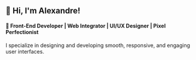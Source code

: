 ## 👋 Hi, I'm Alexandre!
#### 🎨 Front-End Developer | Web Integrator | UI/UX Designer | Pixel Perfectionist

I specialize in designing and developing smooth, responsive, and engaging user interfaces.

<!--
**AlexandreStang/AlexandreStang** is a ✨ _special_ ✨ repository because its `README.md` (this file) appears on your GitHub profile.

Here are some ideas to get you started:

- 🔭 I’m currently working on ...
- 🌱 I’m currently learning ...
- 👯 I’m looking to collaborate on ...
- 🤔 I’m looking for help with ...
- 💬 Ask me about ...
- 📫 How to reach me: ...
- 😄 Pronouns: ...
- ⚡ Fun fact: ...
-->
